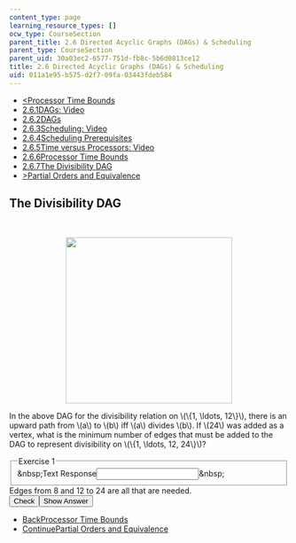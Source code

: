 ```yaml
---
content_type: page
learning_resource_types: []
ocw_type: CourseSection
parent_title: 2.6 Directed Acyclic Graphs (DAGs) & Scheduling
parent_type: CourseSection
parent_uid: 30a03ec2-6577-751d-fb8c-5b6d0813ce12
title: 2.6 Directed Acyclic Graphs (DAGs) & Scheduling
uid: 011a1e95-b575-d2f7-09fa-03443fdeb584
---
```

<ul class="navigation pagination"><li id="top_bck_btn"><a href='/courses/electrical-engineering-and-computer-science/6-042j-mathematics-for-computer-science-spring-2015/structures/tp7-1/vertical-a69125071411';><<span>Processor Time Bounds</span></a></li><li id="flp_btn_1" ><a href='/courses/electrical-engineering-and-computer-science/6-042j-mathematics-for-computer-science-spring-2015/structures/tp7-1'>2.6.1<span>DAGs: Video</span></a></li><li id="flp_btn_2" ><a href='/courses/electrical-engineering-and-computer-science/6-042j-mathematics-for-computer-science-spring-2015/structures/tp7-1/vertical-dcde59c77eab'>2.6.2<span>DAGs</span></a></li><li id="flp_btn_3" ><a href='/courses/electrical-engineering-and-computer-science/6-042j-mathematics-for-computer-science-spring-2015/structures/tp7-1/vertical-0b187f2dedb6'>2.6.3<span>Scheduling: Video</span></a></li><li id="flp_btn_4" ><a href='/courses/electrical-engineering-and-computer-science/6-042j-mathematics-for-computer-science-spring-2015/structures/tp7-1/vertical-cb2dbc0f9d11'>2.6.4<span>Scheduling Prerequisites</span></a></li><li id="flp_btn_5" ><a href='/courses/electrical-engineering-and-computer-science/6-042j-mathematics-for-computer-science-spring-2015/structures/tp7-1/vertical-ce9e54c9d251'>2.6.5<span>Time versus Processors: Video</span></a></li><li id="flp_btn_6" ><a href='/courses/electrical-engineering-and-computer-science/6-042j-mathematics-for-computer-science-spring-2015/structures/tp7-1/vertical-a69125071411'>2.6.6<span>Processor Time Bounds</span></a></li><li id="flp_btn_7" class="button_selected"><a href='/courses/electrical-engineering-and-computer-science/6-042j-mathematics-for-computer-science-spring-2015/structures/tp7-1/vertical-839e7a19a176'>2.6.7<span>The Divisibility DAG</span></a></li><li id="top_continue_btn"><a href='/courses/electrical-engineering-and-computer-science/6-042j-mathematics-for-computer-science-spring-2015/structures/partial-orders-and-equivalence';>><span>Partial Orders and Equivalence</span></a></li></ul><h2 class="subhead">The Divisibility DAG</h2><div class="self_assessment">
<br display_name="The Divisibility DAG" url_name="The_Divisibility_DAG_0" />
<p display_name="The Divisibility DAG" url_name="The_Divisibility_DAG_1">
<center display_name="The Divisibility DAG" url_name="The_Divisibility_DAG_2">
<img align="bottom" alt="" border="0" height="300" src="/courses/electrical-engineering-and-computer-science/6-042j-mathematics-for-computer-science-spring-2015/structures/tp7-1/vertical-839e7a19a176/divi2.gif" width="300" />
</center>
<div id="Q1_div" class="problem_question"><p display_name="The Divisibility DAG" url_name="The_Divisibility_DAG_3">
      In the above DAG for the divisibility relation on \(\{1, \ldots, 12\}\), there
      is an upward path from \(a\) to \(b\) iff \(a\) divides \(b\).
      If \(24\) was added as a vertex, what is the minimum number of edges that
      must be added to the DAG to represent divisibility on \(\{1, \ldots, 12, 24\}\)?
    </p><fieldset><legend class="visually-hidden">Exercise 1</legend><div class="choice"><label id="Q1_label"><span id="Q1_aria_status" tabindex="-1" class="visually-hidden">&amp;nbsp;</span><span class="visually-hidden">Text Response</span><input ckecktype="ci" onkeypress="numericTypedOrDropDownSelected(1)" value="" answer="2" type="text" id="Q1_input" class="problem_text_input"><span id="Q1_normal_status" class="nostatus" aria-hidden="true">&amp;nbsp;</span><span style="display:none;" id="Q1_ans_span" tabindex="-1">  Answer:2</span></label></div></fieldset></div><div id="S1_div" class="problem_solution" tabindex="-1" display_name="The Divisibility DAG" url_name="The_Divisibility_DAG_5">Edges from 8 and 12 to 24 are all that are needed.</div><div class="action"><button id="Q1_button" onclick="checkAnswer({1: 'stringresponse'})" class="problem_mo_button">Check</button><button id="Q1_button_show" onclick="showHideSolution({1: 'stringresponse'}, 1, [1])" class="problem_mo_button">Show Answer</button></div></p></div><ul class="navigation progress"><li id="bck_btn"><a href='/courses/electrical-engineering-and-computer-science/6-042j-mathematics-for-computer-science-spring-2015/structures/tp7-1/vertical-a69125071411';>Back<span>Processor Time Bounds</span></a></li><li id="continue_btn"><a href='/courses/electrical-engineering-and-computer-science/6-042j-mathematics-for-computer-science-spring-2015/structures/partial-orders-and-equivalence';>Continue<span>Partial Orders and Equivalence</span></a></li></ul>
